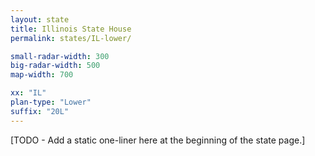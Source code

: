 ```yaml
---
layout: state
title: Illinois State House
permalink: states/IL-lower/

small-radar-width: 300
big-radar-width: 500
map-width: 700

xx: "IL"
plan-type: "Lower"
suffix: "20L"
---
```

 
[TODO - Add a static one-liner here at the beginning of the state page.]